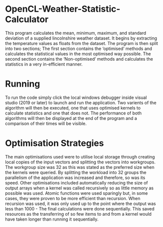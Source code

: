 # OpenCL-Weather-Statistic-Calculator

This program calculates the mean, minimum, maximum, and standard deviation of a supplied lincolnshire weather dataset. It begins by extracting the temperature values as floats from the dataset. The program is then split into two sections; 
The first section contains the ‘optimised’ methods and calculates the statistical values in the most optimised way possible. The second section contains the ‘Non-optimised’ methods and calculates the statistics in a very in-efficient manner.

# Running 
To run the code simply click the local windows debugger inside visual studio (2019 or later) to launch and run the application. Two varients of the algorithm will then be executed, one that uses optimised kernels to calculate statistics and one that does not.
The performance of both algorithms will then be displayed at the end of the program and a comparison of their times will be visible.

# Optimisation Strategies
The main optimisations used were to utilise local storage through creating local copies of the input vectors and splitting the vectors into workgroups. The workgroup size was 32 as this was stated as the preferred size when the kernels were queried. 
By splitting the workload into 32 groups the parallelism of the application was increased and therefore, so was its speed. Other optimisations included automatically reducing the size of output arrays when a kernel was called recursively so as little memory as possible was used. 
Atomic functions were used sparingly but, in some cases, they were proven to be more efficient than recursion. When recursion was used, it was only used up to the point where the output was less than 1000 - The final calculations were done sequentially. 
This saved resources as the transferring of so few items to and from a kernel would have taken longer than running it sequentially.


























